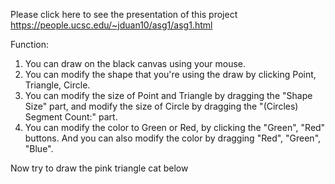 Please click here to see the presentation of this project https://people.ucsc.edu/~jduan10/asg1/asg1.html

Function:

1. You can draw on the black canvas using your mouse. 
2. You can modify the shape that you're using the draw by clicking Point, Triangle, Circle. 
3. You can modify the size of Point and Triangle by dragging the "Shape Size" part, and modify the size of Circle by dragging the "(Circles) Segment Count:" part.
4. You can modify the color to Green or Red, by clicking the "Green", "Red" buttons. And you can also modify the color by dragging "Red", "Green", "Blue".

Now try to draw the pink triangle cat below
